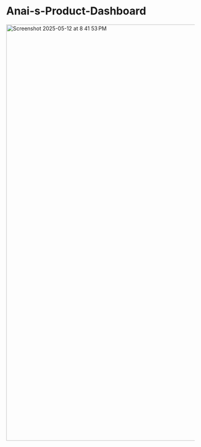 # Anai-s-Product-Dashboard

<img width="1110" alt="Screenshot 2025-05-12 at 8 41 53 PM" src="https://github.com/user-attachments/assets/4e3e5498-5e3f-406d-a0fd-5e7464d403d8" />

